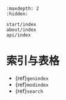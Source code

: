```{include} ../README.md
```

```{toctree}
:maxdepth: 2
:hidden:

start/index
about/index
api/index
```

# 索引与表格

* {ref}`genindex`
* {ref}`modindex`
* {ref}`search`
